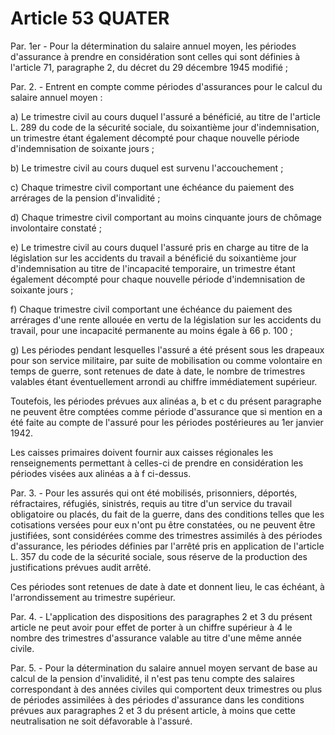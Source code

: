 # Article 53 QUATER

Par. 1er - Pour la détermination du salaire annuel moyen, les périodes d'assurance à prendre en considération sont celles qui sont définies à l'article 71, paragraphe 2, du décret du 29 décembre 1945 modifié ;

Par. 2. - Entrent en compte comme périodes d'assurances pour le calcul du salaire annuel moyen :

a) Le trimestre civil au cours duquel l'assuré a bénéficié, au titre de l'article L. 289 du code de la sécurité sociale, du soixantième jour d'indemnisation, un trimestre étant également décompté pour chaque nouvelle période d'indemnisation de soixante jours ;

b) Le trimestre civil au cours duquel est survenu l'accouchement ;

c) Chaque trimestre civil comportant une échéance du paiement des arrérages de la pension d'invalidité ;

d) Chaque trimestre civil comportant au moins cinquante jours de chômage involontaire constaté ;

e) Le trimestre civil au cours duquel l'assuré pris en charge au titre de la législation sur les accidents du travail a bénéficié du soixantième jour d'indemnisation au titre de l'incapacité temporaire, un trimestre étant également décompté pour chaque nouvelle période d'indemnisation de soixante jours ;

f) Chaque trimestre civil comportant une échéance du paiement des arrérages d'une rente allouée en vertu de la législation sur les accidents du travail, pour une incapacité permanente au moins égale à 66 p. 100 ;

g) Les périodes pendant lesquelles l'assuré a été présent sous les drapeaux pour son service militaire, par suite de mobilisation ou comme volontaire en temps de guerre, sont retenues de date à date, le nombre de trimestres valables étant éventuellement arrondi au chiffre immédiatement supérieur.

Toutefois, les périodes prévues aux alinéas a, b et c du présent paragraphe ne peuvent être comptées comme période d'assurance que si mention en a été faite au compte de l'assuré pour les périodes postérieures au 1er janvier 1942.

Les caisses primaires doivent fournir aux caisses régionales les renseignements permettant à celles-ci de prendre en considération les périodes visées aux alinéas a à f ci-dessus.

Par. 3. - Pour les assurés qui ont été mobilisés, prisonniers, déportés, réfractaires, réfugiés, sinistrés, requis au titre d'un service du travail obligatoire ou placés, du fait de la guerre, dans des conditions telles que les cotisations versées pour eux n'ont pu être constatées, ou ne peuvent être justifiées, sont considérées comme des trimestres assimilés à des périodes d'assurance, les périodes définies par l'arrêté pris en application de l'article L. 357 du code de la sécurité sociale, sous réserve de la production des justifications prévues audit arrêté.

Ces périodes sont retenues de date à date et donnent lieu, le cas échéant, à l'arrondissement au trimestre supérieur.

Par. 4. - L'application des dispositions des paragraphes 2 et 3 du présent article ne peut avoir pour effet de porter à un chiffre supérieur à 4 le nombre des trimestres d'assurance valable au titre d'une même année civile.

Par. 5. - Pour la détermination du salaire annuel moyen servant de base au calcul de la pension d'invalidité, il n'est pas tenu compte des salaires correspondant à des années civiles qui comportent deux trimestres ou plus de périodes assimilées à des périodes d'assurance dans les conditions prévues aux paragraphes 2 et 3 du présent article, à moins que cette neutralisation ne soit défavorable à l'assuré.
